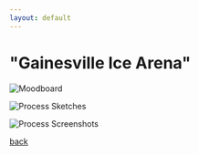 ```yaml
---
layout: default
---
```


# "Gainesville Ice Arena"

![Moodboard](https://i.imgur.com/FNnZaNw.png)

![Process Sketches](https://i.imgur.com/zNoywDh.png)

![Process Screenshots](https://i.imgur.com/h87CfRZ.png)

[back](./main_undergraduate22.html)
